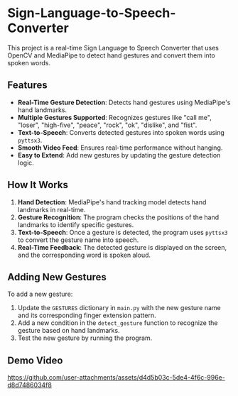 # Sign-Language-to-Speech-Converter
This project is a real-time Sign Language to Speech Converter that uses OpenCV and MediaPipe to detect hand gestures and convert them into spoken words.

## Features
- **Real-Time Gesture Detection**: Detects hand gestures using MediaPipe's hand landmarks.
- **Multiple Gestures Supported**: Recognizes gestures like "call me", "loser", "high-five", "peace", "rock", "ok", "dislike", and "fist".
- **Text-to-Speech**: Converts detected gestures into spoken words using `pyttsx3`.
- **Smooth Video Feed**: Ensures real-time performance without hanging.
- **Easy to Extend**: Add new gestures by updating the gesture detection logic.

## How It Works
1. **Hand Detection**: MediaPipe's hand tracking model detects hand landmarks in real-time.
2. **Gesture Recognition**: The program checks the positions of the hand landmarks to identify specific gestures.
3. **Text-to-Speech**: Once a gesture is detected, the program uses `pyttsx3` to convert the gesture name into speech.
4. **Real-Time Feedback**: The detected gesture is displayed on the screen, and the corresponding word is spoken aloud.

## Adding New Gestures
To add a new gesture:
1. Update the `GESTURES` dictionary in `main.py` with the new gesture name and its corresponding finger extension pattern.
2. Add a new condition in the `detect_gesture` function to recognize the gesture based on hand landmarks.
3. Test the new gesture by running the program.

## Demo Video
https://github.com/user-attachments/assets/d4d5b03c-5de4-4f6c-996e-d8d7486034f8

